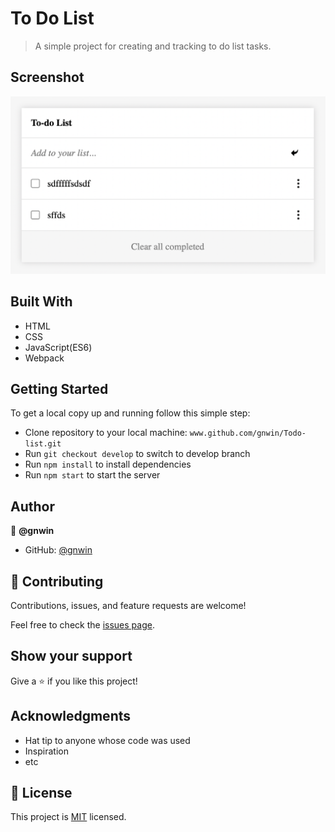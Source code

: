 # To Do List

> A simple project for creating and tracking to do list tasks.

## Screenshot

<img src="./src/assets/images/Screenshot 2022-03-30 at 2.44.58 AM.png">

## Built With

- HTML
- CSS
- JavaScript(ES6)
- Webpack

## Getting Started

To get a local copy up and running follow this simple step:

- Clone repository to your local machine: `www.github.com/gnwin/Todo-list.git`
- Run `git checkout develop` to switch to develop branch
- Run `npm install` to install dependencies
- Run `npm start` to start the server


## Author

👤 **@gnwin**

- GitHub: [@gnwin](https://github.com/gnwin)


## 🤝 Contributing

Contributions, issues, and feature requests are welcome!

Feel free to check the [issues page](../../issues/).

## Show your support

Give a ⭐️ if you like this project!

## Acknowledgments

- Hat tip to anyone whose code was used
- Inspiration
- etc

## 📝 License

This project is [MIT](./LICENSE) licensed.
